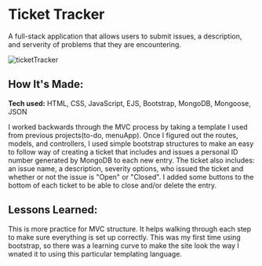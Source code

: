 # Ticket Tracker
A full-stack application that allows users to submit issues, a description, and serverity of problems that they are encountering. 


![ticketTracker](https://user-images.githubusercontent.com/109254463/235539017-932af53c-279d-4701-b9a7-ceccf60e5469.PNG)

## How It's Made:

**Tech used:** HTML, CSS, JavaScript, EJS, Bootstrap, MongoDB, Mongoose, JSON

I worked backwards through the MVC process by taking a template I used from previous projects(to-do, menuApp). Once I figured out the routes, models, and controllers, I used simple bootstrap structures to make an easy to follow way of creating a ticket that includes and issues a personal ID number generated by MongoDB to each new entry. The ticket also includes: an issue name, a description, severity options, who issued the ticket and whether or not the issue is "Open" or "Closed". I added some buttons to the bottom of each ticket to be able to close and/or delete the entry.  


## Lessons Learned:

This is more practice for MVC structure. It helps walking through each step to make sure everything is set up correctly. This was my first time using bootstrap, so there was a learning curve to make the site look the way I wnated it to using this particular templating language. 

